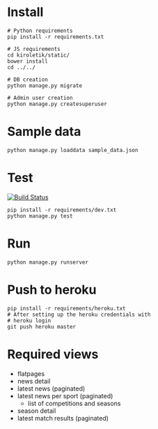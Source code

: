 Install
=======

    # Python requirements
    pip install -r requirements.txt

    # JS requirements
    cd kiroletik/static/
    bower install
    cd ../../

    # DB creation
    python manage.py migrate

    # Admin user creation
    python manage.py createsuperuser


Sample data
===========

    python manage.py loaddata sample_data.json


Test
====

[![Build Status](https://travis-ci.org/GISAElkartea/kiroletik.svg?branch=master)](https://travis-ci.org/GISAElkartea/kiroletik)

    pip install -r requirements/dev.txt
    python manage.py test


Run
===

    python manage.py runserver


Push to heroku
==============

    pip install -r requirements/heroku.txt
    # After setting up the heroku credentials with
    # heroku login
    git push heroku master


Required views
==============

- flatpages
- news detail
- latest news (paginated)
- latest news per sport (paginated)
    - list of competitions and seasons
- season detail
- latest match results (paginated)
